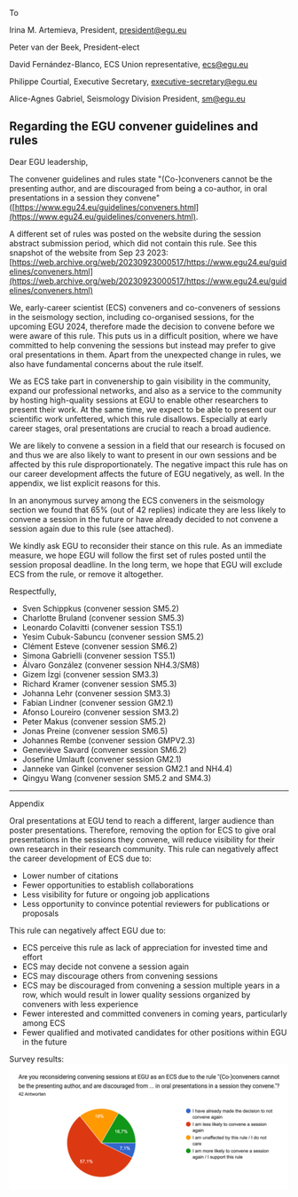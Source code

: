 To

Irina M. Artemieva, President, president@egu.eu

Peter van der Beek, President-elect

David Fernández-Blanco, ECS Union representative, ecs@egu.eu

Philippe Courtial, Executive Secretary, executive-secretary@egu.eu

Alice-Agnes Gabriel, Seismology Division President, sm@egu.eu


## Regarding the EGU convener guidelines and rules

Dear EGU leadership,

The convener guidelines and rules state "(Co-)conveners cannot be the presenting author, and are discouraged from being a co-author, in oral presentations in a session they convene" ([https://www.egu24.eu/guidelines/conveners.html](https://www.egu24.eu/guidelines/conveners.html).

A different set of rules was posted on the website during the session abstract submission period, which did not contain this rule. See this snapshot of the website from Sep 23 2023:
[https://web.archive.org/web/20230923000517/https://www.egu24.eu/guidelines/conveners.html](https://web.archive.org/web/20230923000517/https://www.egu24.eu/guidelines/conveners.html)

We, early-career scientist (ECS) conveners and co-conveners of sessions in the seismology section, including co-organised sessions, for the upcoming EGU 2024, therefore made the decision to convene before we were aware of this rule. This puts us in a difficult position, where we have committed to help convening the sessions but instead may prefer to give oral presentations in them. Apart from the unexpected change in rules, we also have fundamental concerns about the rule itself.

We as ECS take part in convenership to gain visibility in the community, expand our professional networks, and also as a service to the community by hosting high-quality sessions at EGU to enable other researchers to present their work. At the same time, we expect to be able to present our scientific work unfettered, which this rule disallows. Especially at early career stages, oral presentations are crucial to reach a broad audience.

We are likely to convene a session in a field that our research is focused on and thus we are also likely to want to present in our own sessions and be affected by this rule disproportionately. The negative impact this rule has on our career development affects the future of EGU negatively, as well. In the appendix, we list explicit reasons for this.

In an anonymous survey among the ECS conveners in the seismology section we found that 65% (out of 42 replies) indicate they are less likely to convene a session in the future or have already decided to not convene a session again due to this rule (see attached).

We kindly ask EGU to reconsider their stance on this rule. As an immediate measure, we hope EGU will follow the first set of rules posted until the session proposal deadline. In the long term, we hope that EGU will exclude ECS from the rule, or remove it altogether.

Respectfully,

- Sven Schippkus (convener session SM5.2)
- Charlotte Bruland (convener session SM5.3)
- Leonardo Colavitti (convener session TS5.1)
- Yesim Cubuk-Sabuncu (convener session SM5.2)
- Clément Esteve (convener session SM6.2)
- Simona Gabrielli (convener session TS5.1)
- Álvaro González (convener session NH4.3/SM8)
- Gizem İzgi (convener session SM3.3)
- Richard Kramer (convener session SM5.3)
- Johanna Lehr (convener session SM3.3)
- Fabian Lindner (convener session GM2.1)
- Afonso Loureiro (convener session SM3.2)
- Peter Makus (convener session SM5.2)
- Jonas Preine (convener session SM6.5)
- Johannes Rembe (convener session GMPV2.3)
- Geneviève Savard (convener session SM6.2)
- Josefine Umlauft (convener session GM2.1)
- Janneke van Ginkel (convener session GM2.1 and NH4.4)
- Qingyu Wang (convener session SM5.2 and SM4.3)

---

Appendix
	 	 	 	
Oral presentations at EGU tend to reach a different, larger audience than poster presentations. Therefore, removing the option for ECS to give oral presentations in the sessions they convene, will reduce visibility for their own research in their research community.
This rule can negatively affect the career development of ECS due to:
- Lower number of citations
- Fewer opportunities to establish collaborations
- Less visibility for future or ongoing job applications
- Less opportunity to convince potential reviewers for publications or proposals

This rule can negatively affect EGU due to:
- ECS perceive this rule as lack of appreciation for invested time and effort
- ECS may decide not convene a session again
- ECS may discourage others from convening sessions
- ECS may be discouraged from convening a session multiple years in a row, which would result in lower quality sessions organized by conveners with less experience
- Fewer interested and committed conveners in coming years, particularly among ECS
- Fewer qualified and motivated candidates for other positions within EGU in the future

Survey results:
![survey](survey.png)

